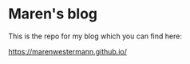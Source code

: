 # Maren's blog 

This is the repo for my blog which you can find here: 

https://marenwestermann.github.io/
